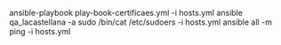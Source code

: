 ansible-playbook play-book-certificaes.yml -i hosts.yml 
ansible qa_lacastellana -a sudo /bin/cat /etc/sudoers -i hosts.yml
ansible all -m ping -i hosts.yml 
